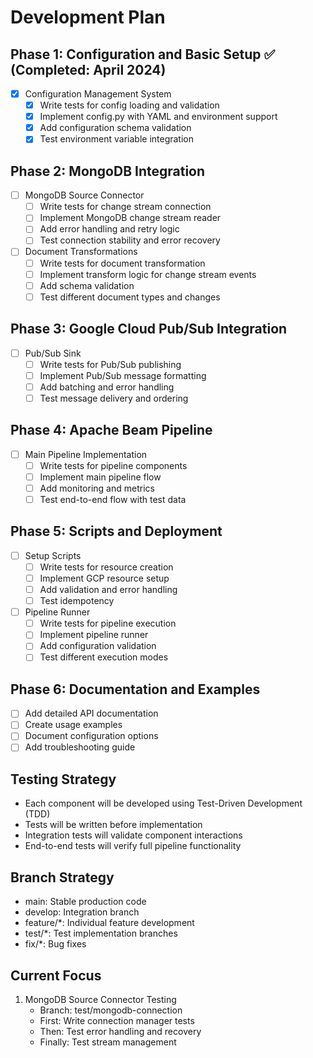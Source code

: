 # Development Plan

## Phase 1: Configuration and Basic Setup ✅ (Completed: April 2024)
- [x] Configuration Management System
  - [x] Write tests for config loading and validation
  - [x] Implement config.py with YAML and environment support
  - [x] Add configuration schema validation
  - [x] Test environment variable integration

## Phase 2: MongoDB Integration
- [ ] MongoDB Source Connector
  - [ ] Write tests for change stream connection
  - [ ] Implement MongoDB change stream reader
  - [ ] Add error handling and retry logic
  - [ ] Test connection stability and error recovery
- [ ] Document Transformations
  - [ ] Write tests for document transformation
  - [ ] Implement transform logic for change stream events
  - [ ] Add schema validation
  - [ ] Test different document types and changes

## Phase 3: Google Cloud Pub/Sub Integration
- [ ] Pub/Sub Sink
  - [ ] Write tests for Pub/Sub publishing
  - [ ] Implement Pub/Sub message formatting
  - [ ] Add batching and error handling
  - [ ] Test message delivery and ordering

## Phase 4: Apache Beam Pipeline
- [ ] Main Pipeline Implementation
  - [ ] Write tests for pipeline components
  - [ ] Implement main pipeline flow
  - [ ] Add monitoring and metrics
  - [ ] Test end-to-end flow with test data

## Phase 5: Scripts and Deployment
- [ ] Setup Scripts
  - [ ] Write tests for resource creation
  - [ ] Implement GCP resource setup
  - [ ] Add validation and error handling
  - [ ] Test idempotency
- [ ] Pipeline Runner
  - [ ] Write tests for pipeline execution
  - [ ] Implement pipeline runner
  - [ ] Add configuration validation
  - [ ] Test different execution modes

## Phase 6: Documentation and Examples
- [ ] Add detailed API documentation
- [ ] Create usage examples
- [ ] Document configuration options
- [ ] Add troubleshooting guide

## Testing Strategy
- Each component will be developed using Test-Driven Development (TDD)
- Tests will be written before implementation
- Integration tests will validate component interactions
- End-to-end tests will verify full pipeline functionality

## Branch Strategy
- main: Stable production code
- develop: Integration branch
- feature/*: Individual feature development
- test/*: Test implementation branches
- fix/*: Bug fixes

## Current Focus
1. MongoDB Source Connector Testing
   - Branch: test/mongodb-connection
   - First: Write connection manager tests
   - Then: Test error handling and recovery
   - Finally: Test stream management